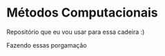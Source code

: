 # Métodos Computacionais
Repositório que eu vou usar para essa cadeira :)

Fazendo essas porgamação
